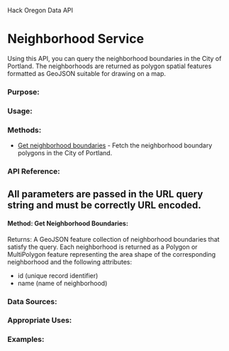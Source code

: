Hack Oregon Data API
# Neighborhood Service

Using this API, you can query the neighborhood boundaries in the City of Portland. The neighborhoods are returned as polygon spatial features formatted as GeoJSON suitable for drawing on a map.

### Purpose:

### Usage:

### Methods:
- <a href="#getNeighborhoods">Get neighborhood boundaries</a> - Fetch the neighborhood boundary polygons in the City of Portland.

### API Reference:
All parameters are passed in the URL query string and must be correctly URL encoded.
---
<a name="getNeighborhoods"></a>
#### Method: Get Neighborhood Boundaries:
Returns: A GeoJSON feature collection of neighborhood boundaries that satisfy the query. Each neighborhood is returned as a Polygon or MultiPolygon feature representing the area shape of the corresponding neighborhood and the following attributes: 
- id (unique record identifier)
- name (name of neighborhood)

### Data Sources:

### Appropriate Uses:

### Examples:
